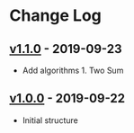 # Change Log

## [v1.1.0](#v1.1.0) - 2019-09-23

- Add algorithms 1. Two Sum

## [v1.0.0](#v1.0.0) - 2019-09-22

- Initial structure
